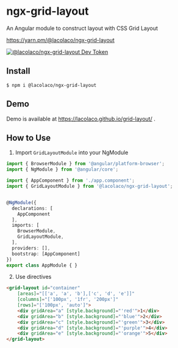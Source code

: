 # ngx-grid-layout

An Angular module to construct layout with CSS Grid Layout

https://yarn.pm/@lacolaco/ngx-grid-layout

[![@lacolaco/ngx-grid-layout Dev Token](https://badge.devtoken.rocks/@lacolaco/ngx-grid-layout)](https://devtoken.rocks/package/@lacolaco/ngx-grid-layout)

## Install

```
$ npm i @lacolaco/ngx-grid-layout
```

## Demo

Demo is available at https://lacolaco.github.io/grid-layout/ .

## How to Use

 1. Import `GridLayoutModule` into your NgModule

```ts
import { BrowserModule } from '@angular/platform-browser';
import { NgModule } from '@angular/core';

import { AppComponent } from './app.component';
import { GridLayoutModule } from '@lacolaco/ngx-grid-layout';


@NgModule({
  declarations: [
    AppComponent
  ],
  imports: [
    BrowserModule,
    GridLayoutModule,
  ],
  providers: [],
  bootstrap: [AppComponent]
})
export class AppModule { }
```

 2. Use directives

```html
<grid-layout id="container" 
    [areas]="[['a', 'a', 'b'],['c', 'd', 'e']]" 
    [columns]="['100px', '1fr', '200px']" 
    [rows]="['100px', 'auto']">
    <div gridArea="a" [style.background]="'red'">1</div>
    <div gridArea="b" [style.background]="'blue'">2</div>
    <div gridArea="c" [style.background]="'green'">3</div>
    <div gridArea="d" [style.background]="'purple'">4</div>
    <div gridArea="e" [style.background]="'orange'">5</div>
</grid-layout>
```
